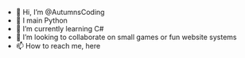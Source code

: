 - 👋 Hi, I’m @AutumnsCoding
- 👀 I main Python
- 🌱 I’m currently learning C#
- 💞️ I’m looking to collaborate on small games or fun website systems
- 📫 How to reach me, here

<!---
AutumnsCoding/AutumnsCoding is a ✨ special ✨ repository because its `README.md` (this file) appears on your GitHub profile.
You can click the Preview link to take a look at your changes.
--->
